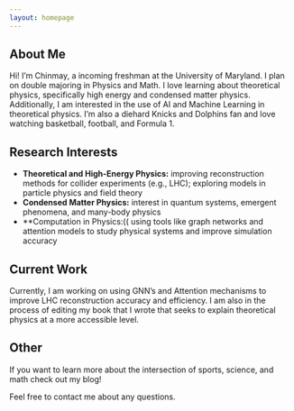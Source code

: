 ```yaml
---
layout: homepage
---
```


## About Me

Hi! I’m Chinmay, a incoming freshman at the University of Maryland. I plan on double majoring in Physics and Math. I love learning about theoretical physics, specifically high energy and condensed matter physics. Additionally, I am interested in the use of AI and Machine Learning in theoretical physics. I’m also a diehard Knicks and Dolphins fan and love watching basketball, football, and Formula 1.

## Research Interests

-	**Theoretical and High-Energy Physics:** improving reconstruction methods for collider experiments (e.g., LHC); exploring models in particle physics and field theory
- **Condensed Matter Physics:** interest in quantum systems, emergent phenomena, and many-body physics
- **Computation in Physics:(( using tools like graph networks and attention models to study physical systems and improve simulation accuracy

## Current Work

Currently, I am working on using GNN’s and Attention mechanisms to improve LHC reconstruction accuracy and efficiency. I am also in the process of editing my book that I wrote that seeks to explain theoretical physics at a more accessible level.


## Other
If you want to learn more about the intersection of sports, science, and math check out my blog!

Feel free to contact me about any questions.


